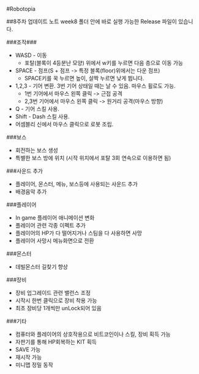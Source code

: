 #Robotopia

##8주차 업데이트 노트
week8 폴더 안에 바로 실행 가능한 Release 파일이 있습니다.


###조작###
- WASD - 이동
  * 포탈(블록이 4등분난 모양) 위에서 w키를 누르면 다음 층으로 이동 가능
- SPACE - 점프(S + 점프 -> 특정 블록(floor)위에서는 다운 점프)
  * SPACE키를 꾹 누르면 높이, 살짝 누르면 낮게 뜁니다.
- 1,2,3 - 기어 변환. 3번 기어 상태일 때는 날 수 있음. 마우스 휠로도 가능.
  * 1번 기어에서 마우스 왼쪽 클릭 -> 근접 공격
  * 2,3번 기어에서 마우스 왼쪽 클릭 -> 원거리 공격(마우스 방향)
- Q - 기어 스킬 사용.
- Shift - Dash 스킬 사용.
- 어셈블리 신에서 마우스 클릭으로 로봇 조립.

###보스
- 회전하는 보스 생성
- 특별한 보스 방에 위치 (시작 위치에서 포탈 3회 연속으로 이용하면 됨)

###사운드 추가
- 플레이어, 몬스터, 메뉴, 보스등에 사용되는 사운드 추가
- 배경음악 추가

###플레이어
- In game 플레이어 애니메이션 변화
- 플레이어 관련 각종 이펙트 추가
- 플레이어의 HP가 다 떨어지거나 스팀을 다 사용하면 사망
- 플레이어 사망시 메뉴화면으로 전환

###몬스터
- 데빌몬스터 길찾기 향상

###장비
- 장비 업그레이드 관련 밸런스 조정
- 시작시 한번 클릭으로 장비 착용 가능
- 최초 장비당 1개씩만 unLock되어 있음

###기타  
- 컴퓨터와 플레이어의 상호작용으로 비트코인이나 스킬, 장비 획득 가능
- 자판기를 통해 HP회복하는 KIT 획득
- SAVE 가능
- 재시작 가능
- 미니맵 정밀 동작
